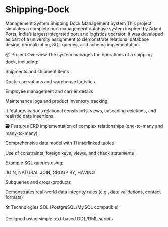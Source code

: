 # Shipping-Dock
Management System
Shipping Dock Management System
This project simulates a complete port management database system inspired by Adani Ports, India’s largest integrated port and logistics operator. It was developed as part of a university assignment to demonstrate relational database design, normalization, SQL queries, and schema implementation.

📦 Project Overview
The system manages the operations of a shipping dock, including:

Shipments and shipment items

Dock reservations and warehouse logistics

Employee management and carrier details

Maintenance logs and product inventory tracking

It features various relational constraints, views, cascading deletions, and realistic data insertions.

🗃️ Features
ERD implementation of complex relationships (one-to-many and many-to-many)

Comprehensive data model with 11 interlinked tables

Use of constraints, foreign keys, views, and check statements

Example SQL queries using:

JOIN, NATURAL JOIN, GROUP BY, HAVING

Subqueries and cross-products

Demonstrates real-world data integrity rules (e.g., date validations, contact formats)

🛠 Technologies
SQL (PostgreSQL/MySQL compatible)

Designed using simple text-based DDL/DML scripts

